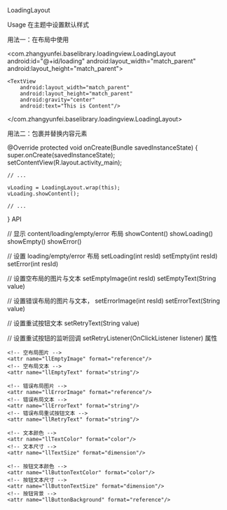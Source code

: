 LoadingLayout 

Usage
在主题中设置默认样式

<style name="AppTheme" parent="Theme.AppCompat.Light.DarkActionBar">
    ...
    <item name="styleLoadingLayout">@style/LoadingLayoutStyle</item>
</style>

<style name="LoadingLayoutStyle" parent="LoadingLayout.Style">
    <item name="llEmptyImage">@mipmap/empty</item>
    <item name="llErrorImage">@mipmap/error</item>
    ...
</style>
用法一：在布局中使用

<com.zhangyunfei.baselibrary.loadingview.LoadingLayout
    android:id="@+id/loading"
    android:layout_width="match_parent"
    android:layout_height="match_parent">

    <TextView
        android:layout_width="match_parent"
        android:layout_height="match_parent"
        android:gravity="center"
        android:text="This is Content"/>
        
</com.zhangyunfei.baselibrary.loadingview.LoadingLayout>
 
用法二：包裹并替换内容元素

@Override
protected void onCreate(Bundle savedInstanceState) {
    super.onCreate(savedInstanceState);
    setContentView(R.layout.activity_main);
    
    // ...
    
    vLoading = LoadingLayout.wrap(this); 
    vLoading.showContent(); 
    
    // ...
}
API

// 显示 content/loading/empty/error 布局
showContent()
showLoading()
showEmpty()
showError()

// 设置 loading/empty/error 布局
setLoading(int resId)
setEmpty(int resId)
setError(int resId)

// 设置空布局的图片与文本
setEmptyImage(int resId)
setEmptyText(String value)

// 设置错误布局的图片与文本，
setErrorImage(int resId)
setErrorText(String value) 

// 设置重试按钮文本
setRetryText(String value)

// 设置重试按钮的监听回调
setRetryListener(OnClickListener listener)
属性

<declare-styleable name="LoadingLayout">
    <!-- 空布局资源id -->
    <attr name="llEmptyResId" format="reference"/>
    <!-- 加载中布局资源id -->
    <attr name="llLoadingResId" format="reference"/>
    <!-- 错误布局资源id -->
    <attr name="llErrorResId" format="reference"/>

    <!-- 空布局图片 -->
    <attr name="llEmptyImage" format="reference"/>
    <!-- 空布局文本 -->
    <attr name="llEmptyText" format="string"/>

    <!-- 错误布局图片 -->
    <attr name="llErrorImage" format="reference"/>
    <!-- 错误布局文本 -->
    <attr name="llErrorText" format="string"/>
    <!-- 错误布局重试按钮文本 -->
    <attr name="llRetryText" format="string"/>

    <!-- 文本颜色 -->
    <attr name="llTextColor" format="color"/>
    <!-- 文本尺寸 -->
    <attr name="llTextSize" format="dimension"/>

    <!-- 按钮文本颜色 -->
    <attr name="llButtonTextColor" format="color"/>
    <!-- 按钮文本尺寸 -->
    <attr name="llButtonTextSize" format="dimension"/>
    <!-- 按钮背景 -->
    <attr name="llButtonBackground" format="reference"/>
</declare-styleable>
